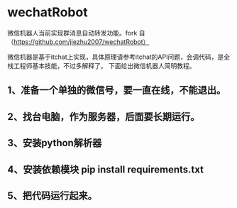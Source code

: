 # wechatRobot
微信机器人当前实现群消息自动转发功能。fork 自（https://github.com/jiezhu2007/wechatRobot）

微信机器是基于itchat上实现，具体原理请参考itchat的API问题，会调代码，是全栈工程师基本技能，不过多解释了。
下面给出微信机器人简明教程。
## 1、准备一个单独的微信号，要一直在线，不能退出。
## 2、找台电脑，作为服务器，后面要长期运行。
## 3、安装python解析器
## 4、安装依赖模块 pip install requirements.txt
## 5、把代码运行起来。
